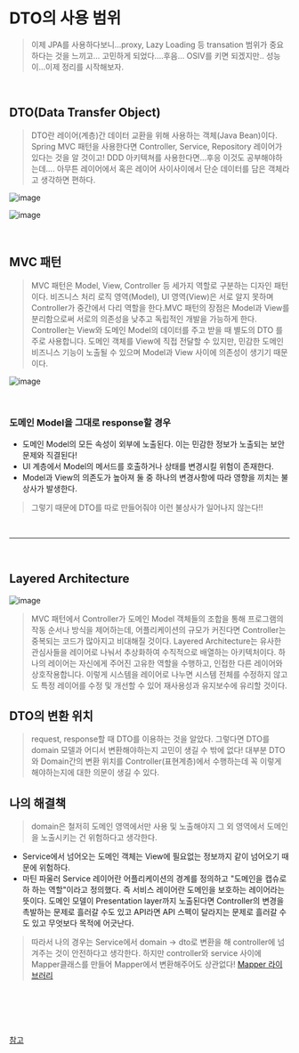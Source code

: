 # DTO의 사용 범위
> 이제 JPA를 사용하다보니...proxy, Lazy Loading 등 transation 범위가 중요하다는 것을 느끼고... 고민하게 되었다....후음... OSIV를 키면 되겠지만.. 성능이...이제 정리를 시작해보자.

<br>

## DTO(Data Transfer Object)
> DTO란 레이어(계층)간 데이터 교환을 위해 사용하는 객체(Java Bean)이다. Spring MVC 패턴을 사용한다면 Controller, Service, Repository 레이어가 있다는 것을 알 것이고! DDD 아키텍쳐를 사용한다면...후응 이것도 공부해야하는데.... 아무튼 레이어에서 혹은 레이어 사이사이에서 단순 데이터를 담은 객체라고 생각하면 편하다.

![image](https://user-images.githubusercontent.com/74396651/208408992-a816480d-b09f-456b-9242-fa02dbcf95f3.png)

![image](https://user-images.githubusercontent.com/74396651/208409548-50bcdbc3-0d70-4018-bec6-9251e08a19a0.png)

<br>

## MVC 패턴
> MVC 패턴은 Model, View, Controller 등 세가지 역할로 구분하는 디자인 패턴이다. 비즈니스 처리 로직 영역(Model), UI 영역(View)은 서로 알지 못하며 Controller가 중간에서 다리 역할을 한다.MVC 패턴의 장점은 Model과 View를 분리함으로써 서로의 의존성을 낮추고 독립적인 개발을 가능하게 한다. Controller는 View와 도메인 Model의 데이터를 주고 받을 때 별도의 DTO 를 주로 사용합니다. 도메인 객체를 View에 직접 전달할 수 있지만, 민감한 도메인 비즈니스 기능이 노출될 수 있으며 Model과 View 사이에 의존성이 생기기 때문이다. 

![image](https://user-images.githubusercontent.com/74396651/208410805-7760efb9-3aa8-497b-9d21-587f2965e093.png)


<br>

### 도메인 Model을 그대로 response할 경우
- 도메인 Model의 모든 속성이 외부에 노출된다. 이는 민감한 정보가 노출되는 보안 문제와 직결된다!
- UI 계층에서 Model의 메서드를 호출하거나 상태를 변경시킬 위험이 존재한다.
- Model과 View의 의존도가 높아져 둘 중 하나의 변경사항에 따라 영향을 끼치는 불상사가 발생한다.

> 그렇기 때문에 DTO를 따로 만들어줘야 이런 불상사가 일어나지 않는다!!
<br>
<hr>
<br>

## Layered Architecture

![image](https://user-images.githubusercontent.com/74396651/208410805-7760efb9-3aa8-497b-9d21-587f2965e093.png)

> MVC 패턴에서 Controller가 도메인 Model 객체들의 조합을 통해 프로그램의 작동 순서나 방식을 제어하는데, 어플리케이션의 규모가 커진다면 Controller는 중복되는 코드가 많아지고 비대해질 것이다.
> Layered Architecture는 유사한 관심사들을 레이어로 나눠서 추상화하여 수직적으로 배열하는 아키텍처이다. 하나의 레이어는 자신에게 주어진 고유한 역할을 수행하고, 인접한 다른 레이어와 상호작용합니다. 이렇게 시스템을 레이어로 나누면 시스템 전체를 수정하지 않고도 특정 레이어를 수정 및 개선할 수 있어 재사용성과 유지보수에 유리할 것이다.

## DTO의 변환 위치 
> request, response할 때 DTO를 이용하는 것을 알았다. 그렇다면 DTO를 domain 모델과 어디서 변환해야하는지 고민이 생길 수 밖에 없다! 대부분 DTO와 Domain간의 변환 위치를 Controller(표현계층)에서 수행하는데 꼭 이렇게 해야하는지에 대한 의문이 생길 수 있다. 

## 나의 해결책
> domain은 철저히 도메인 영역에서만 사용 및 노출해야지 그 외 영역에서 도메인을 노출시키는 건 위험하다고 생각한다. 
- Service에서 넘어오는 도메인 객체는 View에 필요없는 정보까지 같이 넘어오기 때문에 위험하다.
- 마틴 파울러 Service 레이어란 어플리케이션의 경계를 정의하고 "도메인을 캡슈로하 하는 역할"이라고 정의했다. 즉 서비스 레이어란 도메인을 보호하는 레이어라는 뜻이다. 도메인 모델이 Presentation layer까지 노출된다면 Controller의 변경을 촉발하는 문제로 흘러갈 수도 있고 API라면 API 스펙이 달라지는 문제로 흘러갈 수도 있고 무엇보다 목적에 어긋난다.

> 따라서 나의 경우는 Service에서 domain -> dto로 변환을 해 controller에 넘겨주는 것이 안전하다고 생각한다. 하지만 controller와 service 사이에 Mapper클래스를 만들어 Mapper에서 변환해주어도 상관없다! [Mapper 라이브러리](https://its-ward.tistory.com/entry/Spring-DTO%EC%99%80-Mapper)


<br>
<br>
<br>
<br>

[참고](https://tecoble.techcourse.co.kr/post/2021-04-25-dto-layer-scope/)



